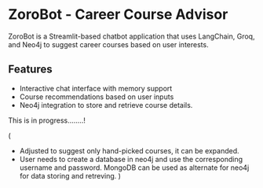 # ZoroBot - Career Course Advisor

ZoroBot is a Streamlit-based chatbot application that uses LangChain, Groq, and Neo4j to suggest career courses based on user interests.

## Features
- Interactive chat interface with memory support
- Course recommendations based on user inputs
- Neo4j integration to store and retrieve course details.



This is in progress........!

( 

 - Adjusted to suggest only hand-picked courses, it can be expanded.
 - User needs to create a database in neo4j and use the corresponding username and password. MongoDB can be used as alternate for neo4j for data storing and retreving.
   )
